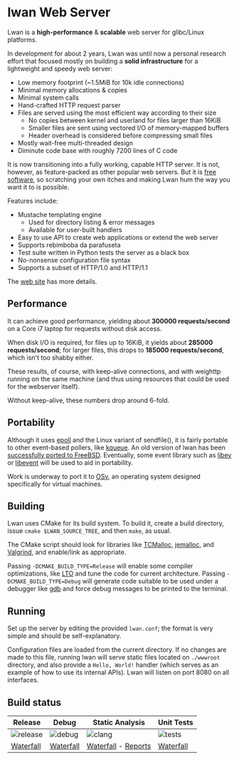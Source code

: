 lwan Web Server
===============

Lwan is a **high-performance** & **scalable** web server for glibc/Linux platforms.

In development for about 2 years, Lwan was until now a personal research effort that focused mostly on building a **solid infrastructure** for a lightweight and speedy web server:

  - Low memory footprint (~1.5MiB for 10k idle connections)
  - Minimal memory allocations & copies
  - Minimal system calls
  - Hand-crafted HTTP request parser
  - Files are served using the most efficient way according to their size
    - No copies between kernel and userland for files larger than 16KiB
    - Smaller files are sent using vectored I/O of memory-mapped buffers
    - Header overhead is considered before compressing small files
  - Mostly wait-free multi-threaded design
  - Diminute code base with roughly 7200 lines of C code

It is now transitioning into a fully working, capable HTTP server. It is not, however, as feature-packed as other popular web servers. But it is [free software](http://www.gnu.org/philosophy/free-sw.html), so scratching your own itches and making Lwan hum the way you want it to is possible.

Features include:

  - Mustache templating engine
    - Used for directory listing & error messages
    - Available for user-built handlers
  - Easy to use API to create web applications or extend the web server
  - Supports rebimboba da parafuseta
  - Test suite written in Python tests the server as a black box
  - No-nonsense configuration file syntax
  - Supports a subset of HTTP/1.0 and HTTP/1.1

The [web site](http://lwan.ws) has more details.

Performance
-----------

It can achieve good performance, yielding about **300000 requests/second** on a Core i7 laptop for requests without disk access.

When disk I/O is required, for files up to 16KiB, it yields about **285000 requests/second**; for larger files, this drops to **185000 requests/second**, which isn't too shabby either.

These results, of course, with keep-alive connections, and with weighttp running on the same machine (and thus using resources that could be used for the webserver itself).

Without keep-alive, these numbers drop around 6-fold.

Portability
-----------

Although it uses [epoll](https://en.wikipedia.org/wiki/Epoll) and the Linux variant of sendfile(), it is fairly portable to other event-based pollers, like [kqueue](https://en.wikipedia.org/wiki/Kqueue).  An old version of lwan has been [successfully ported to FreeBSD](https://github.com/rakuco/lwan/tree/kqueue-port).  Eventually, some event library such as [libev](http://libev.schmorp.de) or [libevent](http://libevent.org) will be used to aid in portability.

Work is underway to port it to [OSv](http://osv.io), an operating system designed specifically for virtual machines.

Building
--------

Lwan uses CMake for its build system. To build it, create a build directory, issue `cmake $LWAN_SOURCE_TREE`, and then `make`, as usual.

The CMake script should look for libraries like [TCMalloc](https://code.google.com/p/gperftools/), [jemalloc](http://www.canonware.com/jemalloc), and [Valgrind](http://valgrind.org), and enable/link as appropriate.

Passing `-DCMAKE_BUILD_TYPE=Release` will enable some compiler optimizations, like [LTO](http://gcc.gnu.org/wiki/LinkTimeOptimization) and tune the code for current architecture. Passing `-DCMAKE_BUILD_TYPE=Debug` will generate code suitable to be used under a debugger like [gdb](http://www.gnu.org/software/gdb/) and force debug messages to be printed to the terminal.

Running
-------

Set up the server by editing the provided `lwan.conf`; the format is very simple and should be self-explanatory. 

Configuration files are loaded from the current directory. If no changes are made to this file, running lwan will serve static files located on `./wwwroot` directory, and also provide a `Hello, World!` handler (which serves as an example of how to use its internal APIs).  Lwan will listen on port 8080 on all interfaces.

Build status
------------

| Release | Debug | Static Analysis | Unit Tests |
|---------|-------|-----------------|------------|
| ![release](http://buildbot.lwan.ws/buildstatusimage?builder=release&number=-1 "Release") | ![debug](http://buildbot.lwan.ws/buildstatusimage?builder=debug&number=-1 "Debug") | ![clang](http://buildbot.lwan.ws/buildstatusimage?builder=clang-analyze&number=-1 "Clang") | ![tests](http://buildbot.lwan.ws/buildstatusimage?builder=unit-tests&number=-1 "Tests")
| [Waterfall](http://buildbot.lwan.ws/waterfall/release) | [Waterfall](http://buildbot.lwan.ws/waterfall/debug) | [Waterfall](http://buildbot.lwan.ws/waterfall/clang-analyze) - [Reports](http://buildbot.lwan.ws/sa/) | [Waterfall](http://buildbot.lwan.ws/waterfall/unit-tests) |


